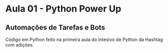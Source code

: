 # Aula 01 - Python Power Up
## Automações de Tarefas e Bots

Código em Python feito na primeira aula do Intesivo de Python da Hashtag com adições.
